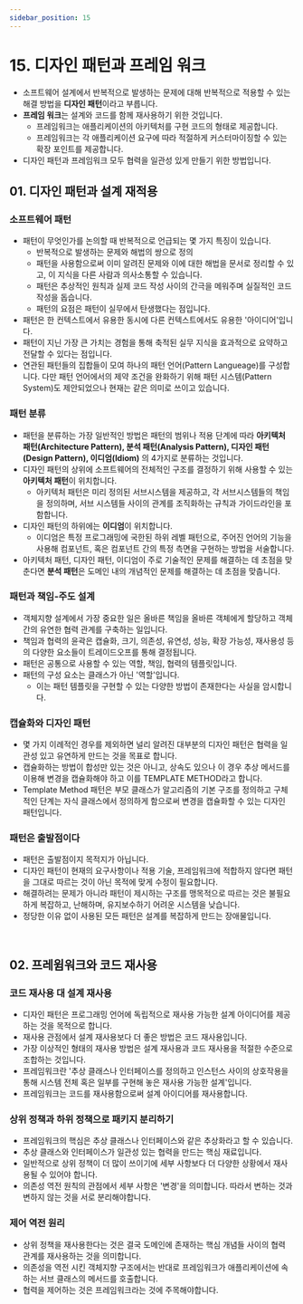 ```yaml
---
sidebar_position: 15
---
```


# 15. 디자인 패턴과 프레임 워크

- 소프트웨어 설계에서 반복적으로 발생하는 문제에 대해 반복적으로 적용할 수 있는 해결 방법을 **디자인 패턴**이라고 부릅니다.
- **프레임 워크**는 설계와 코드를 함께 재사용하기 위한 것입니다.
  - 프레임워크는 애플리케이션의 아키텍처를 구현 코드의 형태로 제공합니다.
  - 프레임워크는 각 애플리케이션 요구에 따라 적절하게 커스터마이징할 수 있는 확장 포인트를 제공합니다.
- 디자인 패턴과 프레임워크 모두 협력을 일관성 있게 만들기 위한 방법입니다.

## 01. 디자인 패턴과 설계 재적용

### 소프트웨어 패턴

- 패턴이 무엇인가를 논의할 때 반복적으로 언급되는 몇 가지 특징이 있습니다.
  - 반복적으로 발생하는 문제와 해법의 쌍으로 정의
  - 패턴을 사용함으로써 이미 알려진 문제와 이에 대한 해법을 문서로 정리할 수 있고, 이 지식을 다른 사람과 의사소통할 수 있습니다.
  - 패턴은 추상적인 원칙과 실제 코드 작성 사이의 간극을 메워주며 실질적인 코드 작성을 돕습니다.
  - 패턴의 요점은 패턴이 실무에서 탄생했다는 점입니다.
- 패턴은 한 컨텍스트에서 유용한 동시에 다른 컨텍스트에서도 유용한 '아이디어'입니다.
- 패턴이 지닌 가장 큰 가치는 경험을 통해 축적된 실무 지식을 효과적으로 요약하고 전달할 수 있다는 점입니다.
- 연관된 패턴들의 집합들이 모여 하나의 패턴 언어(Pattern Langueage)를 구성합니다. 다만 패턴 언어에서의 제약 조건을 완화하기 위해 패턴 시스템(Pattern System)도 제안되었으나 현재는 같은 의미로 쓰이고 있습니다.

### 패턴 분류

- 패턴을 분류하는 가장 일반적인 방법은 패턴의 범위나 적용 단계에 따라 **아키텍처 패턴(Architecture Pattern), 분석 패턴(Analysis Pattern), 디자인 패턴(Design Pattern), 이디엄(Idiom)** 의 4가지로 분류하는 것입니다.
- 디자인 패턴의 상위에 소프트웨어의 전체적인 구조를 결정하기 위해 사용할 수 있는 **아키텍처 패턴**이 위치합니다.
  - 아키텍처 패턴은 미리 정의된 서브시스템을 제공하고, 각 서브시스템들의 책임을 정의하며, 서브 시스템들 사이의 관계를 조직화하는 규칙과 가이드라인을 포함합니다.
- 디자인 패턴의 하위에는 **이디엄**이 위치합니다.
  - 이디엄은 특정 프로그래밍에 국한된 하위 레벨 패턴으로, 주어진 언어의 기능을 사용해 컴포넌트, 혹은 컴포넌트 간의 특정 측면을 구현하는 방법을 서술합니다.
- 아키텍처 패턴, 디자인 패턴, 이디엄이 주로 기술적인 문제를 해결하는 데 초점을 맞춘다면 **분석 패턴**은 도메인 내의 개념적인 문제를 해결하는 데 초점을 맞춥니다.

### 패턴과 책임-주도 설계

- 객체지향 설계에서 가장 중요한 일은 올바른 책임을 올바른 객체에게 할당하고 객체 간의 유연한 협력 관계를 구축하는 일입니다.
- 책임과 협력의 윤곽은 캡슐화, 크기, 의존성, 유연성, 성능, 확장 가능성, 재사용성 등의 다양한 요소들이 트레이드오프를 통해 결정됩니다.
- 패턴은 공통으로 사용할 수 있는 역할, 책임, 협력의 템플릿입니다.
- 패턴의 구성 요소는 클래스가 아닌 '역할'입니다.
  - 이는 패턴 템플릿을 구현할 수 있는 다양한 방법이 존재한다는 사실을 암시합니다.

### 캡슐화와 디자인 패턴

- 몇 가지 이례적인 경우를 제외하면 널리 알려진 대부분의 디자인 패턴은 협력을 일관성 있고 유연하게 만드는 것을 목표로 합니다.
- 캡슐화하는 방법이 합성만 있는 것은 아니고, 상속도 있으나 이 경우 추상 메서드를 이용해 변경을 캡슐화해야 하고 이를 TEMPLATE METHOD라고 합니다.
- Template Method 패턴은 부모 클래스가 알고리즘의 기본 구조를 정의하고 구체적인 단계는 자식 클래스에서 정의하게 함으로써 변경을 캡슐화할 수 있는 디자인 패턴입니다.

### 패턴은 출발점이다

- 패턴은 출발점이지 목적지가 아닙니다.
- 디자인 패턴이 현재의 요구사항이나 적용 기술, 프레임워크에 적합하지 않다면 패턴을 그대로 따르는 것이 아닌 목적에 맞게 수정이 필요합니다.
- 해결하려는 문제가 아니라 패턴이 제시하는 구조를 맹목적으로 따르는 것은 불필요하게 복잡하고, 난해하며, 유지보수하기 어려운 시스템을 낮습니다.
- 정당한 이유 없이 사용된 모든 패턴은 설계를 복잡하게 만드는 장애물입니다.

<br/>

## 02. 프레윔워크와 코드 재사용

### 코드 재사용 대 설계 재사용

- 디자인 패턴은 프로그래밍 언어에 독립적으로 재사용 가능한 설계 아이디어를 제공하는 것을 목적으로 합니다.
- 재사용 관점에서 설계 재사용보다 더 좋은 방법은 코드 재사용입니다.
- 가장 이상적인 형태의 재사용 방법은 설계 재사용과 코드 재사용을 적절한 수준으로 조합하는 것입니다.
- 프레임워크란 '추상 클래스나 인터페이스를 정의하고 인스턴스 사이의 상호작용을 통해 시스템 전체 혹은 일부를 구현해 놓은 재사용 가능한 설계'입니다.
- 프레임워크는 코드를 재사용함으로써 설계 아이디어를 재사용합니다.

### 상위 정책과 하위 정책으로 패키지 분리하기

- 프레임워크의 핵심은 추상 클래스나 인터페이스와 같은 추상화라고 할 수 있습니다.
- 추상 클래스와 인터페이스가 일관성 있는 협력을 만드는 핵심 재료입니다.
- 일반적으로 상위 정책이 더 많이 쓰이기에 세부 사항보다 더 다양한 상황에서 재사용될 수 있어야 합니다.
- 의존성 역전 원칙의 관점에서 세부 사항은 '변경'을 의미합니다. 따라서 변하는 것과 변하지 않는 것을 서로 분리해야합니다.

### 제어 역전 원리

- 상위 정책을 재사용한다는 것은 결국 도메인에 존재하는 핵심 개념들 사이의 협력 관계를 재사용하는 것을 의미합니다.
- 의존성을 역전 시킨 객체지향 구조에서는 반대로 프레임워크가 애플리케이션에 속하는 서브 클래스의 메서드를 호출합니다.
- 협력을 제어하는 것은 프레임워크라는 것에 주목해야합니다.